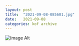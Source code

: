 ```yaml
---
layout:	post
title:	"2021-09-08-085601.jpg"
date:	2021-09-08
categories:	kof archive
---
```


![Image Alt](https://k0f.github.io/assets//home/kof/Pictures/Webcam/2021-09-08-085601.jpg)